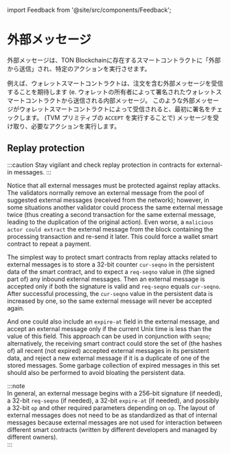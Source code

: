 import Feedback from '@site/src/components/Feedback';

# 外部メッセージ

外部メッセージは、TON Blockchainに存在するスマートコントラクトに「外部から送信」され、特定のアクションを実行させます。

例えば、ウォレットスマートコントラクトは、注文を含む外部メッセージを受信することを期待します (e. ウォレットの所有者によって署名されたウォレットスマートコントラクトから送信される内部メッセージ。 このような外部メッセージがウォレットスマートコントラクトによって受信されると、最初に署名をチェックします。 (TVM プリミティブの `ACCEPT` を実行することで) メッセージを受け取り、必要なアクションを実行します。

## Replay protection

:::caution
Stay vigilant and check replay protection in contracts for external-in messages.
:::

Notice that all external messages must be protected against replay attacks. The validators normally remove an external message from the pool of suggested external messages (received from the network); however, in some situations another validator could process the same external message twice (thus creating a second transaction for the same external message, leading to the duplication of the original action). Even worse, a `malicious actor could extract` the external message from the block containing the processing transaction and re-send it later. This could force a wallet smart contract to repeat a payment.

The simplest way to protect smart contracts from replay attacks related to external messages is to store a 32-bit counter `cur-seqno` in the persistent data of the smart contract, and to expect a `req-seqno` value in (the signed part of) any inbound external messages. Then an external message is accepted only if both the signature is valid and `req-seqno` equals `cur-seqno`. After successful processing, the `cur-seqno` value in the persistent data is increased by one, so the same external message will never be accepted again.

And one could also include an `expire-at` field in the external message, and accept an external message only if the current Unix time is less than the value of this field. This approach can be used in conjunction with `seqno`; alternatively, the receiving smart contract could store the set of (the hashes of) all recent (not expired) accepted external messages in its persistent data, and reject a new external message if it is a duplicate of one of the stored messages. Some garbage collection of expired messages in this set should also be performed to avoid bloating the persistent data.

:::note\
In general, an external message begins with a 256-bit signature (if needed), a 32-bit `req-seqno` (if needed), a 32-bit `expire-at` (if needed), and possibly a 32-bit `op` and other required parameters depending on `op`. The layout of external messages does not need to be as standardized as that of internal messages because external messages are not used for interaction between different smart contracts (written by different developers and managed by different owners).\
:::

<Feedback />

